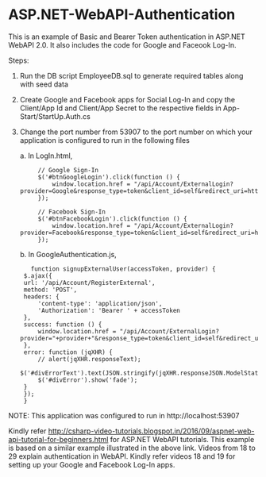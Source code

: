 # ASP.NET-WebAPI-Authentication

This is an example of Basic and Bearer Token authentication in ASP.NET WebAPI 2.0. It also includes the code for Google and Faceook Log-In.

Steps:

1. Run the DB script EmployeeDB.sql to generate required tables along with seed data
2. Create Google and Facebook apps for Social Log-In and copy the Client/App Id and Client/App Secret to the respective fields in App-Start/StartUp.Auth.cs
3. Change the port number from 53907 to the port number on which your application is configured to run in the following files

   a. In LogIn.html,
   
            // Google Sign-In
            $('#btnGoogleLogin').click(function () {
                window.location.href = "/api/Account/ExternalLogin?provider=Google&response_type=token&client_id=self&redirect_uri=http%3A%2F%2Flocalhost%3A53907%2FTemplates%2FLogIn.html&state=GerGr5JlYx4t_KpsK57GFSxVueteyBunu02xJTak5m01";
            });

            // Facebook Sign-In
            $('#btnFacebookLogin').click(function () {
                window.location.href = "/api/Account/ExternalLogin?provider=Facebook&response_type=token&client_id=self&redirect_uri=http%3A%2F%2Flocalhost%3A53907%2FTemplates%2FLogIn.html&state=GerGr5JlYx4t_KpsK57GFSxVueteyBunu02xJTak5m01";
            });
            
      
    b. In GoogleAuthentication.js,
    
          function signupExternalUser(accessToken, provider) {
        $.ajax({
        url: '/api/Account/RegisterExternal',
        method: 'POST',
        headers: {
            'content-type': 'application/json',
            'Authorization': 'Bearer ' + accessToken
        },
        success: function () {
            window.location.href = "/api/Account/ExternalLogin?provider="+provider+"&response_type=token&client_id=self&redirect_uri=http%3A%2F%2Flocalhost%3A53907%2FTemplates%2FLogIn.html&state=GerGr5JlYx4t_KpsK57GFSxVueteyBunu02xJTak5m01";
        },
        error: function (jqXHR) {
            // alert(jqXHR.responseText);
            $('#divErrorText').text(JSON.stringify(jqXHR.responseJSON.ModelState.err[1]));
            $('#divError').show('fade');
        }    
        }); 
        }
   
       
       
       
       
NOTE: This application was configured to run in http://localhost:53907
      
Kindly refer http://csharp-video-tutorials.blogspot.in/2016/09/aspnet-web-api-tutorial-for-beginners.html for ASP.NET WebAPI tutorials. 
This example is based on a similar example illustrated in the above link.
Videos from 18 to 29 explain authentication in WebAPI. Kindly refer videos 18 and 19 for setting up your Google and Facebook Log-In apps.
      
